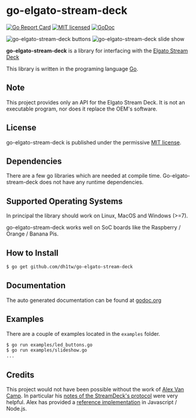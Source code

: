# go-elgato-stream-deck

[![Go Report Card](https://goreportcard.com/badge/github.com/dh1tw/go-elgato-stream-deck)](https://goreportcard.com/report/github.com/dh1tw/go-elgato-stream-deck)
[![MIT licensed](https://img.shields.io/badge/license-MIT-blue.svg)](https://img.shields.io/badge/license-MIT-blue.svg)
[![GoDoc](https://godoc.org/github.com/dh1tw/go-elgato-stream-deck)](https://godoc.org/github.com/dh1tw/go-elgato-stream-deck?status.svg)

![go-elgato-stream-deck buttons](https://i.imgur.com/tEt3tPr.jpg "go-elgato-stream-deck Buttons")
![go-elgato-stream-deck slide show](https://i.imgur.com/gh1xXiU.jpg "go-elgato-stream-deck Slideshow")



**go-elgato-stream-deck** is a library for interfacing with the [Elgato Stream Deck](https://www.elgato.com/en/gaming/stream-deck)

This library is written in the programing language [Go](https://golang.org).

## Note
This project provides only an API for the Elgato Stream Deck. It is not an
executable program, nor does it replace the OEM's software.

## License

go-elgato-stream-deck is published under the permissive [MIT license](https://github.com/dh1tw/go-elgato-stream-deck/blob/master/LICENSE).

## Dependencies

There are a few go libraries which are needed at compile time. Go-elgato-stream-deck
does not have any runtime dependencies.

## Supported Operating Systems

In principal the library should work on Linux, MacOS and Windows (>=7).

go-elgato-stream-deck works well on SoC boards like the Raspberry / Orange / Banana Pis.

## How to Install

````bash
$ go get github.com/dh1tw/go-elgato-stream-deck
````

## Documentation

The auto generated documentation can be found at [godoc.org](https://godoc.org/github.com/dh1tw/go-elgato-stream-deck)

## Examples

There are a couple of examples located in the `examples` folder.

````bash
$ go run examples/led_buttons.go
$ go run examples/slideshow.go
...
````

## Credits

This project would not have been possible without the work of [Alex Van Camp](https://github.com/Lange). In particular his
[notes of the StreamDeck's protocol](https://github.com/Lange/node-elgato-stream-deck/blob/master/NOTES.md)
were very helpful.
Alex has provided a [reference implementation](https://github.com/Lange/node-elgato-stream-deck) in Javascript / Node.js.